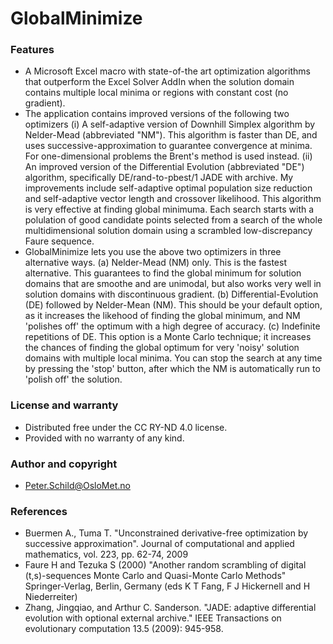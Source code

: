 # GlobalMinimize
### Features
- A Microsoft Excel macro with state-of-the art optimization algorithms that outperform the Excel Solver AddIn when the solution domain contains multiple local minima or regions with constant cost (no gradient). 
- The application contains improved versions of the following two optimizers 
  (i) A self-adaptive version of Downhill Simplex algorithm by Nelder-Mead (abbreviated "NM"). This algorithm is faster than DE, and uses successive-approximation to guarantee convergence at minima. For one-dimensional problems the Brent's method is used instead.
  (ii) An improved version of the Differential Evolution (abbreviated "DE") algorithm, specifically DE/rand-to-pbest/1 JADE with archive. My improvements include self-adaptive optimal population size reduction and self-adaptive vector length and crossover likelihood. This algorithm is very effective at finding global minimuma. Each search starts with a polulation of good candidate points selected from a search of the whole multidimensional solution domain using a scrambled low-discrepancy Faure sequence.
- GlobalMinimize lets you use the above two optimizers in three alternative ways.
  (a) Nelder-Mead (NM) only. This is the fastest alternative. This guarantees to find the global minimum for solution domains that are smoothe and are unimodal, but also works very well in solution domains with discontinuous gradient.
  (b) Differential-Evolution (DE) followed by Nelder-Mean (NM). This should be your default option, as it increases the likehood of finding the global minimum, and NM 'polishes off' the optimum with a high degree of accuracy.
  (c) Indefinite repetitions of DE. This option is a Monte Carlo technique; it increases the chances of finding the global optimum for very 'noisy' solution domains with multiple local minima. You can stop the search at any time by pressing the 'stop' button, after which the NM is automatically run to 'polish off' the solution.

### License and warranty
- Distributed free under the CC RY-ND 4.0 license.
- Provided with no warranty of any kind.

### Author and copyright
- Peter.Schild@OsloMet.no

### References
- Buermen A., Tuma T. "Unconstrained derivative-free optimization by successive approximation". Journal of computational and applied mathematics, vol. 223, pp. 62-74, 2009
- Faure H and Tezuka S (2000) "Another random scrambling of digital (t,s)-sequences Monte Carlo and Quasi-Monte Carlo Methods" Springer-Verlag, Berlin, Germany (eds K T Fang, F J Hickernell and H Niederreiter)
- Zhang, Jingqiao, and Arthur C. Sanderson. "JADE: adaptive differential evolution with optional external archive." IEEE Transactions on evolutionary computation 13.5 (2009): 945-958.
